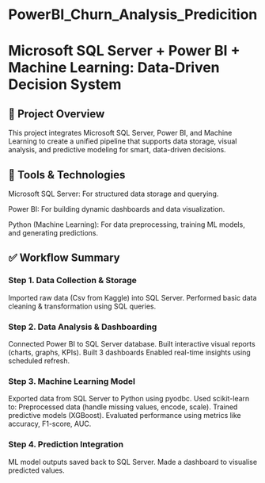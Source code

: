 # PowerBI_Churn_Analysis_Predicition

# Microsoft SQL Server + Power BI + Machine Learning: Data-Driven Decision System

## 📌 Project Overview
This project integrates Microsoft SQL Server, Power BI, and Machine Learning to create a unified pipeline that supports data storage, visual analysis, and predictive modeling for smart, data-driven decisions.

## 🔧 Tools & Technologies
Microsoft SQL Server: For structured data storage and querying.

Power BI: For building dynamic dashboards and data visualization.

Python (Machine Learning): For data preprocessing, training ML models, and generating predictions.

## ✅ Workflow Summary
### Step 1. Data Collection & Storage
Imported raw data (Csv from Kaggle) into SQL Server.
Performed basic data cleaning & transformation using SQL queries.

### Step 2. Data Analysis & Dashboarding
Connected Power BI to SQL Server database.
Built interactive visual reports (charts, graphs, KPIs).
Built 3 dashboards
Enabled real-time insights using scheduled refresh.

### Step 3. Machine Learning Model
Exported data from SQL Server to Python using pyodbc.
Used scikit-learn to:
Preprocessed data (handle missing values, encode, scale).
Trained predictive models (XGBoost).
Evaluated performance using metrics like accuracy, F1-score, AUC.

### Step 4. Prediction Integration
ML model outputs saved back to SQL Server.
Made a dashboard to visualise predicted values.
